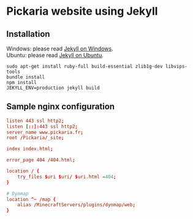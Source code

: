 # Pickaria website using Jekyll

## Installation

Windows: please read [Jekyll on Windows](https://jekyllrb.com/docs/installation/windows/).  
Ubuntu: please read [Jekyll on Ubuntu](https://jekyllrb.com/docs/installation/ubuntu/).

```shell
sudo apt-get install ruby-full build-essential zlib1g-dev libvips-tools
bundle install
npm install
JEKYLL_ENV=production jekyll build
```

## Sample nginx configuration

```conf
listen 443 ssl http2;
listen [::]:443 ssl http2;
server_name www.pickaria.fr;
root /Pickaria/_site;

index index.html;

error_page 404 /404.html;

location / {
    try_files $uri $uri/ $uri.html =404;
}

# Dynmap
location ^~ /map {
    alias /MinecraftServers/plugins/dynmap/web;
}
```